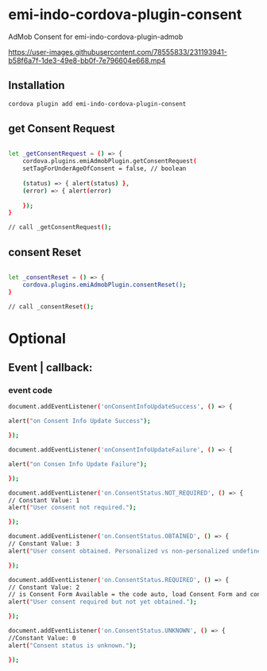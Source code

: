 # emi-indo-cordova-plugin-consent
 AdMob Consent for emi-indo-cordova-plugin-admob




https://user-images.githubusercontent.com/78555833/231193941-b58f6a7f-1de3-49e8-bb0f-7e796604e668.mp4

## Installation

```sh
cordova plugin add emi-indo-cordova-plugin-consent
```

## get Consent Request

```sh

let _getConsentRequest = () => {
    cordova.plugins.emiAdmobPlugin.getConsentRequest(
    setTagForUnderAgeOfConsent = false, // boolean
   
    (status) => { alert(status) }, 
    (error) => { alert(error)
    
    });
}

// call _getConsentRequest();

```



## consent Reset

```sh

let _consentReset = () => {
    cordova.plugins.emiAdmobPlugin.consentReset();
}

// call _consentReset();

```

# Optional
## Event | callback:
### event code

```sh
document.addEventListener('onConsentInfoUpdateSuccess', () => {

alert("on Consent Info Update Success");

});

document.addEventListener('onConsentInfoUpdateFailure', () => {

alert("on Consen Info Update Failure");

});

document.addEventListener('on.ConsentStatus.NOT_REQUIRED', () => {
// Constant Value: 1
alert("User consent not required.");

});

document.addEventListener('on.ConsentStatus.OBTAINED', () => {
// Constant Value: 3
alert("User consent obtained. Personalized vs non-personalized undefined.");

});

document.addEventListener('on.ConsentStatus.REQUIRED', () => {
// Constant Value: 2
// is Consent Form Available = the code auto, load Consent Form and consent Form show.
alert("User consent required but not yet obtained.");

});

document.addEventListener('on.ConsentStatus.UNKNOWN', () => {
//Constant Value: 0
alert("Consent status is unknown.");

});



```
